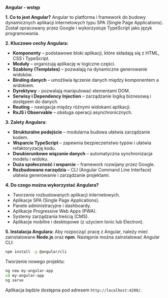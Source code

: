 **Angular - wstęp**

**1. Co to jest Angular?**
Angular to platforma i framework do budowy dynamicznych aplikacji internetowych typu SPA (Single Page Applications). Został opracowany przez Google i wykorzystuje TypeScript jako język programowania.

**2. Kluczowe cechy Angulara:**
- **Komponenty** – podstawowe bloki aplikacji, które składają się z HTML, CSS i TypeScript.
- **Moduły** – organizują aplikację w logiczne części.
- **Szablony (Templates)** – pozwalają na dynamiczne generowanie widoków.
- **Binding danych** – umożliwia łączenie danych między komponentem a widokiem.
- **Dyrektywy** – pozwalają manipulować elementami DOM.
- **Serwisy i Dependency Injection** – zarządzanie logiką biznesową i dostępem do danych.
- **Routing** – nawigacja między różnymi widokami aplikacji.
- **RxJS i Observable** – obsługa operacji asynchronicznych.

**3. Zalety Angulara:**
- **Strukturalne podejście** – modularna budowa ułatwia zarządzanie kodem.
- **Wsparcie TypeScript** – zapewnia bezpieczeństwo typów i ułatwia refaktoryzację kodu.
- **Dwukierunkowe wiązanie danych** – automatyczna synchronizacja modelu i widoku.
- **Duża społeczność i wsparcie** – framework rozwijany przez Google.
- **Rozbudowane narzędzia** – CLI (Angular Command Line Interface) ułatwia generowanie i zarządzanie projektami.

**4. Do czego można wykorzystać Angulara?**
- Tworzenie rozbudowanych aplikacji internetowych.
- Aplikacje SPA (Single Page Applications).
- Panele administracyjne i dashboardy.
- Aplikacje Progressive Web Apps (PWA).
- Systemy zarządzania treścią (CMS).
- Aplikacje mobilne i desktopowe (z użyciem Ionic lub Electron).

**5. Instalacja Angulara:**
Aby rozpocząć pracę z Angular, należy mieć zainstalowane **Node.js** oraz **npm**. Następnie można zainstalować Angular CLI:
```sh
npm install -g @angular/cli
```
Tworzenie nowego projektu:
```sh
ng new my-angular-app
cd my-angular-app
ng serve
```
Aplikacja będzie dostępna pod adresem `http://localhost:4200/`.
